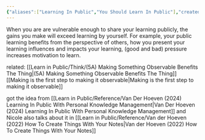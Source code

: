 ```yaml
---
{"aliases":["Learning In Public","You Should Learn In Public"],"created":"2025-02-27T10:20","updated":"2025-08-31T13:46","dg-publish":true,"dg-permalink":"5-learn-public-grow","id":"5","toc":"learn in public grow","dg-path":"Think/(5) Learning In Public Allows You To Grow Faster.md","permalink":"/5-learn-public-grow/","dgPassFrontmatter":true,"noteIcon":"1"}
---
```


When you are are vulnerable enough to share your learning publicly, the gains you make will exceed learning by yourself. For example, your public learning benefits from the perspective of others, how you present your learning influences and impacts your learning, (good and bad) pressure increases motivation to learn. 

related: 
[[Learn in Public/Think/(5A) Making Something Observable Benefits The Thing\|(5A) Making Something Observable Benefits The Thing]]
[[Making is the first step to making it observable\|Making is the first step to making it observable]]

got the idea from [[Learn in Public/Reference/Van Der Hoeven (2024) Learning In Public With Personal Knowledge Management\|Van Der Hoeven (2024) Learning In Public With Personal Knowledge Management]] and Nicole also talks about it in [[Learn in Public/Reference/Van der Hoeven (2022) How To Create Things With Your Notes\|Van der Hoeven (2022) How To Create Things With Your Notes]]